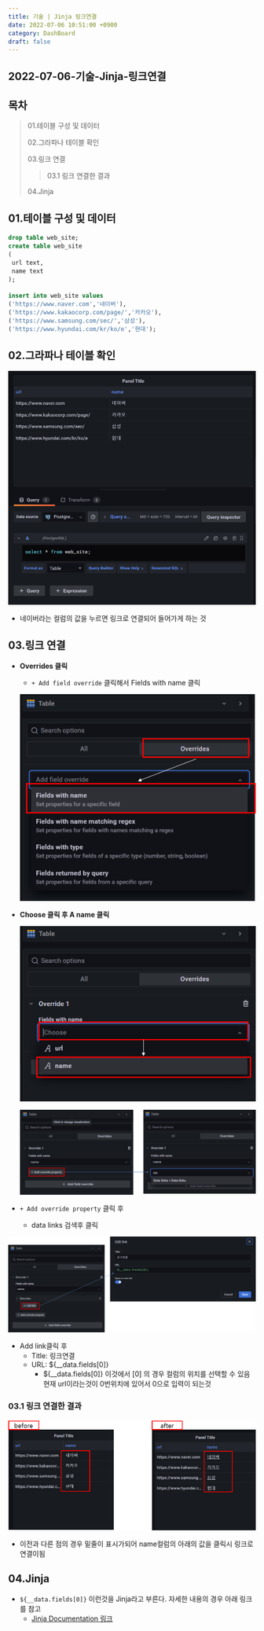 ```yaml
---
title: 기술 | Jinja 링크연결
date: 2022-07-06 10:51:00 +0900
category: DashBoard
draft: false
---
```


## 2022-07-06-기술-Jinja-링크연결

## 목차

>01.테이블 구성 및 데이터
>
>02.그라파나 테이블 확인
>
>03.링크 연결
>
>>03.1 링크 연결한 결과
>
>04.Jinja

## 01.테이블 구성 및 데이터

```sql
drop table web_site;
create table web_site
(
 url text,
 name text
);

insert into web_site values
('https://www.naver.com','네이버'),
('https://www.kakaocorp.com/page/','카카오'),
('https://www.samsung.com/sec/','삼성'),
('https://www.hyundai.com/kr/ko/e','현대');
```

## 02.그라파나 테이블 확인

![image-20220706105752240](../../assets/img/post/2022-07-06-기술--Jinja-링크연결/image-20220706105752240.png)

- 네이버라는 컬럼의 값을 누르면 링크로 연결되어 들어가게 하는 것

## 03.링크 연결

- **Overrides 클릭**

  - `+ Add field override` 클릭해서 Fields with name 클릭

  ![image-20220706105932386](../../assets/img/post/2022-07-06-기술--Jinja-링크연결/image-20220706105932386.png)

- **Choose 클릭 후  A name 클릭**

  ![image-20220706110052960](../../assets/img/post/2022-07-06-기술--Jinja-링크연결/image-20220706110052960-16570728532641.png)

  ![image-20220706110329400](../../assets/img/post/2022-07-06-기술--Jinja-링크연결/image-20220706110329400.png)

- `+ Add override property` 클릭 후 
  - data links 검색후 클릭

![image-20220706110842833](../../assets/img/post/2022-07-06-기술--Jinja-링크연결/image-20220706110842833.png)

- Add link클릭 후 
  - Title:  링크연결
  - URL:  ${__data.fields[0]}
    - ${__data.fields[0]} 이것에서 [0] 의 경우 컬럼의 위치를 선택할 수 있음 현재 url이라는것이 0번위치에 있어서 0으로 입력이 되는것

### 03.1 링크 연결한 결과

![image-20220706111027653](../../assets/img/post/2022-07-06-기술--Jinja-링크연결/image-20220706111027653.png)

- 이전과 다른 점의 경우 밑줄이 표시가되어 name컬럼의 아래의 값을 클릭시 링크로 연결이됨

## 04.Jinja

- `${__data.fields[0]}` 이런것을 Jinja라고 부른다. 자세한 내용의 경우 아래 링크를 참고
  - [Jinja Documentation 링크](https://jinja.palletsprojects.com/en/3.0.x/)